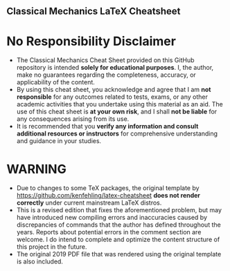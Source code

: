 ## Classical Mechanics LaTeX Cheatsheet

# No Responsibility Disclaimer
- The Classical Mechanics Cheat Sheet provided on this GitHub repository is intended **solely for educational purposes**. I, the author, make no guarantees regarding the completeness, accuracy, or applicability of the content.
- By using this cheat sheet, you acknowledge and agree that I am **not responsible** for any outcomes related to tests, exams, or any other academic activities that you undertake using this material as an aid. The use of this cheat sheet is **at your own risk**, and I shall **not be liable** for any consequences arising from its use.
- It is recommended that you **verify any information and consult additional resources or instructors** for comprehensive understanding and guidance in your studies.

# WARNING
- Due to changes to some TeX packages, the original template by https://github.com/kenfehling/latex-cheatsheet **does not render correctly** under current mainstream LaTeX distros.
- This is a revised edition that fixes the aforementioned problem, but may have introduced new compiling errors and inaccuracies caused by discrepancies of commands that the author has defined throughout the years. Reports about potential errors in the comment section are welcome. I do intend to complete and optimize the content structure of this project in the future.
- The original 2019 PDF file that was rendered using the original template is also included.
